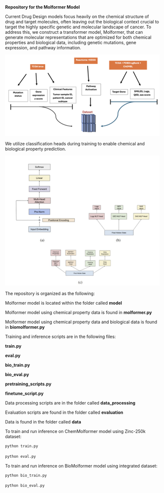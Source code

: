 **Repository for the Molformer Model**

Current Drug Design models focus heavily on the chemical structure of drug and
target molecules, often leaving out the biological context crucial to target the highly
specific genetic and molecular landscape of cancer. To address this, we construct
a transformer model, Molformer, that can generate molecular representations
that are optimized for both chemical properties and biological data, including 
genetic mutations, gene expression, and pathway information.

![Alt text](images/data_processing_pipeline.png)

We utilize classification heads during training to enable chemical and biological property prediction.

![Alt text](images/architecture.jpg)

The repository is organized as the following:

Molformer model is located within the folder called **model**

Molformer model using chemical property data is found in **molformer.py**

Molformer model using chemical property data and biological data is found in **biomolformer.py**

Training and inference scripts are in the following files:

**train.py**

**eval.py**

**bio_train.py**

**bio_eval.py**

**pretraining_scripts.py**

**finetune_script.py**

Data processing scripts are in the folder called **data_processing**


Evaluation scripts are found in the folder called **evaluation**

Data is found in the folder called **data**


To train and run inference on ChemMolformer model using Zinc-250k dataset:

```bash
python train.py

python eval.py
```

To train and run inference on BioMolformer model using integrated dataset:

```bash
python bio_train.py

python bio_eval.py
```

